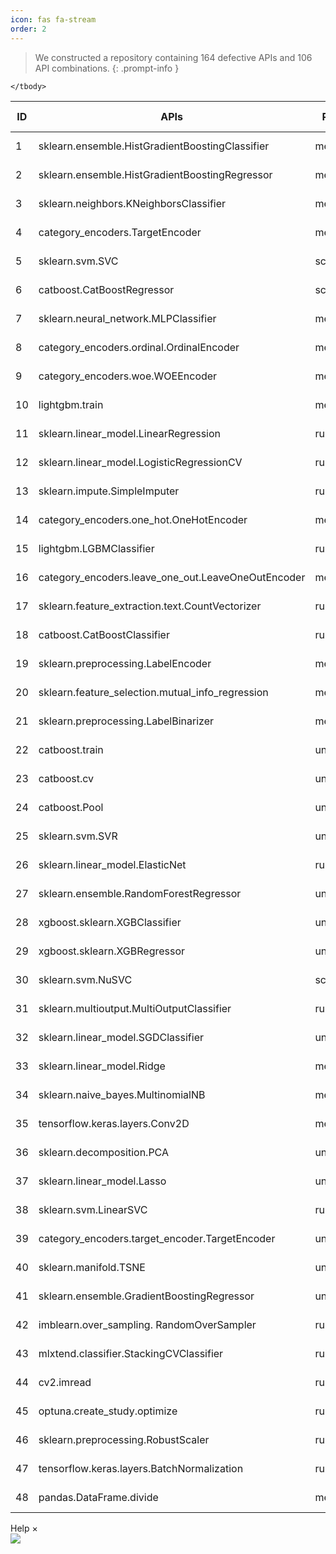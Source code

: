 ```yaml
---
icon: fas fa-stream
order: 2
---
```

>We constructed a repository containing 164 defective APIs and 106 API combinations.
{: .prompt-info }
<div class="table-wrapper">
    <table id="data-table-basic" class="table table-striped">
    <thead>
      <tr>
        <th>ID</th>
        <th>APIs</th>
        <th>Performance</th>
        <th>Versions</th>
        <!-- <th>Forks</th> -->
        <th>Root Causes</th>
      </tr>
    </thead>
    <tbody>
      <tr>
        <td>1</td>
        <td>sklearn.ensemble.HistGradientBoostingClassifier</td>
        <td>memory</td>
        <td>< 0.24.2</td>
        <td>Technical Debt</td>
      </tr>
      <tr>
        <td>2</td>
        <td>sklearn.ensemble.HistGradientBoostingRegressor</td>
        <td>memory</td>
        <td>< 0.24.2</td>
        <td>Technical Debt</td>
      </tr>
       <tr><td>3</td>
        <td>sklearn.neighbors.KNeighborsClassifier</td>
        <td>memory</td>
        <td><0.24.2</td>
        <td>API Optimization</td></tr>
 <tr><td>4</td>
        <td>category_encoders.TargetEncoder</td>
        <td>memory</td>
        <td>>=2.0.0</td>
        <td>API Optimization</td></tr>
 <tr><td>5</td>
        <td>sklearn.svm.SVC</td>
        <td>score</td>
        <td>>=0.22</td>
        <td>API Optimization</td></tr>
 <tr><td>6</td>
        <td>catboost.CatBoostRegressor</td>
        <td>score</td>
        <td>>0.25.1</td>
        <td>API Optimization</td></tr>
 <tr><td>7</td>
        <td>sklearn.neural_network.MLPClassifier</td>
        <td>memory</td>
        <td>>=0.22</td>
        <td>API Optimization</td></tr>
 <tr><td>8</td>
        <td>category_encoders.ordinal.OrdinalEncoder</td>
        <td>memory</td>
        <td><=2.1.0</td>
        <td>API Optimization</td></tr>
 <tr><td>9</td>
        <td>category_encoders.woe.WOEEncoder</td>
        <td>memory</td>
        <td><=2.1.0</td>
        <td>API Optimization</td></tr>
 <tr><td>10</td>
        <td>lightgbm.train</td>
        <td>memory</td>
        <td>>2.2.3</td>
        <td>API Optimization</td></tr>
 <tr><td>11</td>
        <td>sklearn.linear_model.LinearRegression</td>
        <td>runtime,memory</td>
        <td>>=0.20</td>
        <td>API Optimization</td></tr>
 <tr><td>12</td>
        <td>sklearn.linear_model.LogisticRegressionCV</td>
        <td>runtime,memory</td>
        <td>>0.21.3</td>
        <td>API Optimization</td></tr>
 <tr><td>13</td>
        <td>sklearn.impute.SimpleImputer</td>
        <td>runtime</td>
        <td></td>
        <td>API Optimization</td></tr>
 <tr><td>14</td>
        <td>category_encoders.one_hot.OneHotEncoder</td>
        <td>memory</td>
        <td><=2.1.0</td>
        <td>API Optimization</td></tr>
 <tr><td>15</td>
        <td>lightgbm.LGBMClassifier</td>
        <td>runtime,memory</td>
        <td></td>
        <td>API Optimization</td></tr>
 <tr><td>16</td>
        <td>category_encoders.leave_one_out.LeaveOneOutEncoder</td>
        <td>memory</td>
        <td><=2.1.0</td>
        <td>API Optimization</td></tr>
 <tr><td>17</td>
        <td>sklearn.feature_extraction.text.CountVectorizer</td>
        <td>runtime</td>
        <td><1.0.1</td>
        <td>API Optimization</td></tr>
<tr><td>18</td>
        <td>catboost.CatBoostClassifier</td>
        <td>runtime</td>
        <td>>=0.20.2</td>
        <td>API Optimization</td></tr>
<tr><td>19</td>
        <td>sklearn.preprocessing.LabelEncoder</td>
        <td>memory</td>
        <td></td>
        <td>API Optimization</td></tr>
<tr><td>20</td>
        <td>sklearn.feature_selection.mutual_info_regression</td>
        <td>memory</td>
        <td></td>
        <td>API Optimization</td></tr>
<tr><td>21</td>
        <td>sklearn.preprocessing.LabelBinarizer</td>
        <td>memory</td>
        <td></td>
        <td>API Optimization</td></tr>
<tr><td>22</td>
        <td>catboost.train</td>
        <td>unknow</td>
        <td></td>
        <td>API Optimization</td></tr>
<tr><td>23</td>
        <td>catboost.cv</td>
        <td>unknow</td>
        <td></td>
        <td>API Optimization</td></tr>
<tr><td>24</td>
        <td>catboost.Pool</td>
        <td>unknow</td>
        <td></td>
        <td>API Optimization</td></tr>
<tr><td>25</td>
        <td>sklearn.svm.SVR</td>
        <td>unknow</td>
        <td></td>
        <td>API Optimization</td></tr>
<tr><td>26</td>
        <td>sklearn.linear_model.ElasticNet</td>
        <td>runtime</td>
        <td></td>
        <td>API Optimization</td></tr>
<tr><td>27</td>
        <td>sklearn.ensemble.RandomForestRegressor</td>
        <td>unknow</td>
        <td></td>
        <td>API Optimization</td></tr>
<tr><td>28</td>
        <td>xgboost.sklearn.XGBClassifier</td>
        <td>unknow</td>
        <td></td>
        <td>API Optimization</td></tr>
<tr><td>29</td>
        <td>xgboost.sklearn.XGBRegressor</td>
        <td>unknow</td>
        <td></td>
        <td>API Optimization</td></tr>
<tr><td>30</td>
        <td>sklearn.svm.NuSVC</td>
        <td>score,runtime</td>
        <td></td>
        <td>API Optimization</td></tr>
<tr><td>31</td>
        <td>sklearn.multioutput.MultiOutputClassifier</td>
        <td>runtime</td>
        <td></td>
        <td>API Optimization</td></tr>
<tr><td>32</td>
        <td>sklearn.linear_model.SGDClassifier</td>
        <td>unknow</td>
        <td></td>
        <td>API Optimization</td></tr>
<tr><td>33</td>
        <td>sklearn.linear_model.Ridge</td>
        <td>memory</td>
        <td></td>
        <td>API Optimization</td></tr>
<tr><td>34</td>
        <td>sklearn.naive_bayes.MultinomialNB</td>
        <td>memory</td>
        <td></td>
        <td>API Optimization</td></tr>
<tr><td>35</td>
        <td>tensorflow.keras.layers.Conv2D</td>
        <td>memory</td>
        <td></td>
        <td>API Optimization</td></tr>
<tr><td>36</td>
        <td>sklearn.decomposition.PCA</td>
        <td>unknow</td>
        <td></td>
        <td>API Optimization</td></tr>
<tr><td>37</td>
        <td>sklearn.linear_model.Lasso</td>
        <td>unknow</td>
        <td></td>
        <td>API Optimization</td></tr>
<tr><td>38</td>
        <td>sklearn.svm.LinearSVC</td>
        <td>runtime</td>
        <td></td>
        <td>API Optimization</td></tr>
<tr><td>39</td>
        <td>category_encoders.target_encoder.TargetEncoder</td>
        <td>unknow</td>
        <td></td>
        <td>API Optimization</td></tr>
<tr><td>40</td>
        <td>sklearn.manifold.TSNE</td>
        <td>unknow</td>
        <td></td>
        <td>API Optimization</td></tr>
<tr><td>41</td>
        <td>sklearn.ensemble.GradientBoostingRegressor</td>
        <td>unknow</td>
        <td></td>
        <td>API Optimization</td></tr>
<tr><td>42</td>
        <td>imblearn.over_sampling. RandomOverSampler</td>
        <td>runtime</td>
        <td>0.7.1</td>
        <td>API Optimization</td></tr>
<tr><td>43</td>
        <td>mlxtend.classifier.StackingCVClassifier</td>
        <td>runtime</td>
        <td></td>
        <td>API Optimization</td></tr>
<tr><td>44</td>
        <td>cv2.imread</td>
        <td>runtime</td>
        <td></td>
        <td>API Optimization</td></tr>
<tr><td>45</td>
        <td>optuna.create_study.optimize</td>
        <td>runtime</td>
        <td></td>
        <td>API Optimization</td></tr>
<tr><td>46</td>
        <td>sklearn.preprocessing.RobustScaler</td>
        <td>runtime</td>
        <td></td>
        <td>API Optimization</td></tr>
<tr><td>47</td>
        <td>tensorflow.keras.layers.BatchNormalization</td>
        <td>runtime</td>
        <td></td>
        <td>API Optimization</td></tr>
<tr><td>48</td>
        <td>pandas.DataFrame.divide</td>
        <td>memory</td>
        <td></td>
        <td>API Optimization</td></tr>

    </tbody>
  </table>
</div>

<div id="d-help-win" class="d-help-win" >
    <div id="win-title">Help
        <span id="d-help-colse" clss="close_2" class="close_2">
            × 
        </span>
    </div>
    <div id="win-content">
        <!-- 我们提供了xxx数据集。
        1.
        2.
        3.
        4.
        查看详细复现结果：
        动图！ -->
        <img src="/assets/images/ML-Bug_tu.gif">
    </div>
</div>
<script src="/assets/js/jquery-1.12.4.min.js"></script>
    
<script src="/assets/js/jquery.dataTables.min.js"></script>
<script src="/assets/js/data-table-act.js"></script>